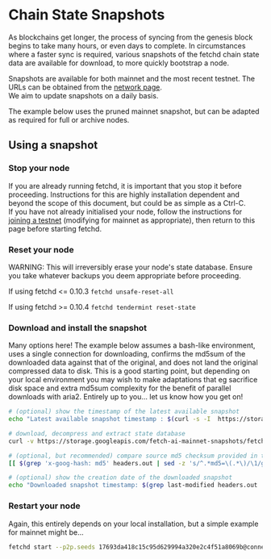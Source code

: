 # Chain State Snapshots

As blockchains get longer, the process of syncing from the genesis block begins to take many hours, or even days to complete.
In circumstances where a faster sync is required, various snapshots of the fetchd chain state data are available for download, to more quickly bootstrap a node.

Snapshots are available for both mainnet and the most recent testnet.  The URLs can be obtained from the [network page](../networks/).  
We aim to update snapshots on a daily basis.

The example below uses the pruned mainnet snapshot, but can be adapted as required for full or archive nodes.

## Using a snapshot

### Stop your node

If you are already running fetchd, it is important that you stop it before proceeding.  Instructions for this are highly installation dependent and beyond the scope of this document, but could be as simple as a Ctrl-C.  
If you have not already initialised your node, follow the instructions for [joining a testnet](../joining-a-testnet/) (modifying for mainnet as appropriate), then return to this page before starting fetchd.

### Reset your node

WARNING: This will irreversibly erase your node's state database.  Ensure you take whatever backups you deem appropriate before proceeding.

If using fetchd <= 0.10.3
`fetchd unsafe-reset-all`

If using fetchd >= 0.10.4
`fetchd tendermint reset-state`

### Download and install the snapshot

Many options here!  The example below assumes a bash-like environment, uses a single connection for downloading, confirms the md5sum of the downloaded data against that of the original, and does not land the original compressed data to disk.  This is a good starting point, but depending on your local environment you may wish to make adaptations that eg sacrifice disk space and extra md5sum complexity for the benefit of parallel downloads with aria2.  Entirely up to you... let us know how you get on!

```bash
# (optional) show the timestamp of the latest available snapshot
echo "Latest available snapshot timestamp : $(curl -s -I  https://storage.googleapis.com/fetch-ai-mainnet-snapshots/fetchhub-4-pruned.tgz | grep last-modified | cut -f3- -d' ')"

# download, decompress and extract state database
curl -v https://storage.googleapis.com/fetch-ai-mainnet-snapshots/fetchhub-4-pruned.tgz -o- 2>headers.out | tee >(md5sum > md5sum.out) | gunzip -c | tar -xvf - --directory=~/.fetchd

# (optional, but recommended) compare source md5 checksum provided in the headers by google, with the one calculated locally
[[ $(grep 'x-goog-hash: md5' headers.out | sed -z 's/^.*md5=\(.*\)/\1/g' | tr -d '\r' | base64 -d | od -An -vtx1 | tr -d ' \n') == $(awk '{ print $1 }' md5sum.out) ]] && echo "OK - md5sum match" || echo "ERROR - md5sum MISMATCH"

# (optional) show the creation date of the downloaded snapshot
echo "Downloaded snapshot timestamp: $(grep last-modified headers.out | cut -f3- -d' ')"
```

### Restart your node

Again, this entirely depends on your local installation, but a simple example for mainnet might be...

```bash
fetchd start --p2p.seeds 17693da418c15c95d629994a320e2c4f51a8069b@connect-fetchhub.fetch.ai:36456,a575c681c2861fe945f77cb3aba0357da294f1f2@connect-fetchhub.fetch.ai:36457,d7cda986c9f59ab9e05058a803c3d0300d15d8da@connect-fetchhub.fetch.ai:36458`.
```
